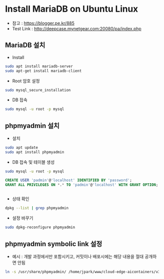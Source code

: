 # Install MariaDB on Ubuntu Linux

- 참고 : https://blogger.pe.kr/885
- Test Link : http://deepcase.mynetgear.com:20080/pa/index.php


## MariaDB 설치

- Install 

```bash
sudo apt install mariadb-server 
sudo apt-get install mariadb-client
```

- Root 암호 설정

```bash
sudo mysql_secure_installation
```


- DB 접속

```bash
sudo mysql -u root -p mysql
```


## phpmyadmin 설치

- 설치

```bash
sudo apt update
sudo apt install phpmyadmin
```


- DB 접속 및 테이블 생성

```bash
sudo mysql -u root -p mysql
```


```sql
CREATE USER 'padmin'@'localhost' IDENTIFIED BY 'password';
GRANT ALL PRIVILEGES ON *.* TO 'padmin'@'localhost' WITH GRANT OPTION;



```
- 상태 확인

```bash
dpkg --list | grep phpmyadmin
```


- 설정 바꾸기

```bash
sudo dpkg-reconfigure phpmyadmin
```

## phpmyadmin symbolic link 설정

- 예시 : 개발 과정에서만 포함시키고, 커밋이나 배포시에는 해당 내용을 절대 공개하면 안됨

```bash
ln -s /usr/share/phpmyadmin/ /home/jpark/www/cloud-edge-aicontainers/v3/padmin
```